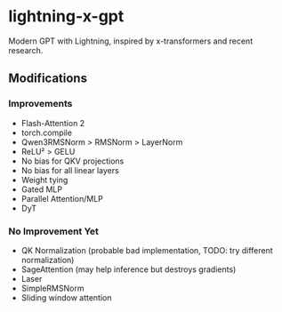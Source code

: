 # lightning-x-gpt

Modern GPT with Lightning, inspired by x-transformers and recent research.

## Modifications

### Improvements
- Flash-Attention 2
- torch.compile
- Qwen3RMSNorm > RMSNorm > LayerNorm
- ReLU² > GELU
- No bias for QKV projections
- No bias for all linear layers
- Weight tying
- Gated MLP
- Parallel Attention/MLP
- DyT

### No Improvement Yet
- QK Normalization (probable bad implementation, TODO: try different normalization)
- SageAttention (may help inference but destroys gradients)
- Laser
- SimpleRMSNorm
- Sliding window attention
